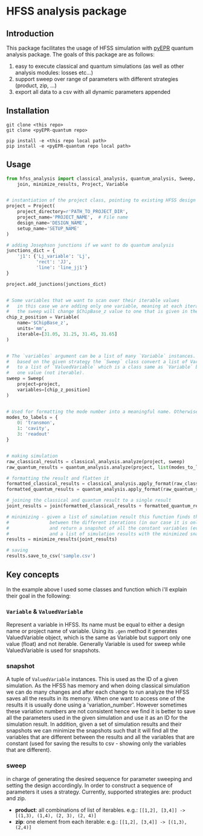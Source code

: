 # HFSS analysis package

## Introduction
This package facilitates the usage of HFSS simulation with [pyEPR](https://github.com/zlatko-minev/pyEPR) quantum analysis package. 
The goals of this package are as follows:
1. easy to execute classical and quantum simulations (as well as other analysis modules: losses etc...)
2. support sweep over range of parameters with different strategies (product, zip, ...)
3. export all data to a csv with all dynamic parameters appended  

## Installation
```commandline
git clone <this repo>
git clone <pyEPR-quantum repo>

pip install -e <this repo local path>
pip install -e <pyEPR-quantum repo local path>
```

## Usage
```python
from hfss_analysis import classical_analysis, quantum_analysis, Sweep, \
    join, minimize_results, Project, Variable


# instantiation of the project class, pointing to existing HFSS design and setup.
project = Project(
    project_directory=r'PATH_TO_PROJECT_DIR',
    project_name='PROJECT_NAME',  # File name
    design_name='DESIGN_NAME',
    setup_name='SETUP_NAME'
)

# adding Josephson junctions if we want to do quantum analysis
junctions_dict = {
    'j1': {'Lj_variable': 'Lj',
           'rect': 'JJ',
           'line': 'line_jj1'}
}

project.add_junctions(junctions_dict)


# Some variables that we want to scan over their iterable values
#   in this case we are adding only one variable, meaning at each iteration
#   the sweep will change $ChipBase_z value to one that is given in the iterable
chip_z_position = Variable(
    name='$ChipBase_z',
    units='mm',
    iterable=[31.05, 31.25, 31.45, 31.65]
)


# The `variables` argument can be a list of many `Variable` instances.
#   based on the given strategy the `Sweep` class convert a list of Variable
#   to a list of `ValuedVariable` which is a class same as `Variable` but contain only 
#   one value (not iterable).
sweep = Sweep(
    project=project,
    variables=[chip_z_position]
)


# Used for formatting the mode number into a meaningful name. Otherwise, the mode numbers will be used.
modes_to_labels = {
    0: 'transmon',
    1: 'cavity',
    3: 'readout'
}


# making simulation
raw_classical_results = classical_analysis.analyze(project, sweep)
raw_quantum_results = quantum_analysis.analyze(project, list(modes_to_labels.keys()), sweep)

# formatting the result and flatten it
formatted_classical_results = classical_analysis.apply_format(raw_classical_results, modes_to_labels)
formatted_quantum_results = quantum_analysis.apply_format(raw_quantum_results, modes_to_labels)

# joining the classical and quantum result to a single result
joint_results = join(formatted_classical_results + formatted_quantum_results)

# minimizing - given a list of simulation result this function finds the minimal set of changes
#               between the different iterations (in our case it is only the '$ChipBase_z' parameter)
#               and return a snapshot of all the constant variables (everything beside $ChipBase_z)
#               and a list of simulation results with the minimized snapshot
results = minimize_results(joint_results)

# saving
results.save_to_csv('sample.csv')
```

## Key concepts
In the example above I used some classes and function which i'll explain their goal in the following:
### `Variable` & `ValuedVariable`
Represent a variable in HFSS. Its name must be equal to either a design name or project name of variable.
Using its `.gen` method it generates ValuedVariable object, which is the same as Variable but support 
only one value (float) and not iterable. Generally Variable is used for sweep while ValuedVariable is used 
for snapshots.


### snapshot
A tuple of `ValuedVariable` instances. This is used as the ID of a given simulation. As the HFSS has memory and when
doing classical simulation we can do many changes and after each change to run analyze the HFSS saves all the results in
its memory. When one want to access one of the results it is usually done using a 'variation_number'. However sometimes
these variation numbers are not consistent hence we find it is better to save all the parameters used in the given
simulation and use it as an ID for the simulation result. In addition, given a set of simulation results and their
snapshots we can minimize the snapshots such that it will find all the variables that are different between the results
and all the variables that are constant (used for saving the results to csv - showing only the variables that are
different).

### sweep
in charge of generating the desired sequence for parameter sweeping and setting the design accordingly.
In order to construct a sequence of parameters it uses a strategy.
Currently, supported strategies are: product and zip.
- **product**: all combinations of list of iterables. e.g.: `[[1,2], [3,4]] -> [(1,3), (1,4), (2, 3), (2, 4)]`
- **zip**: one element from each iterable: e.g.: `[[1,2], [3,4]] -> [(1,3), (2,4)]`

